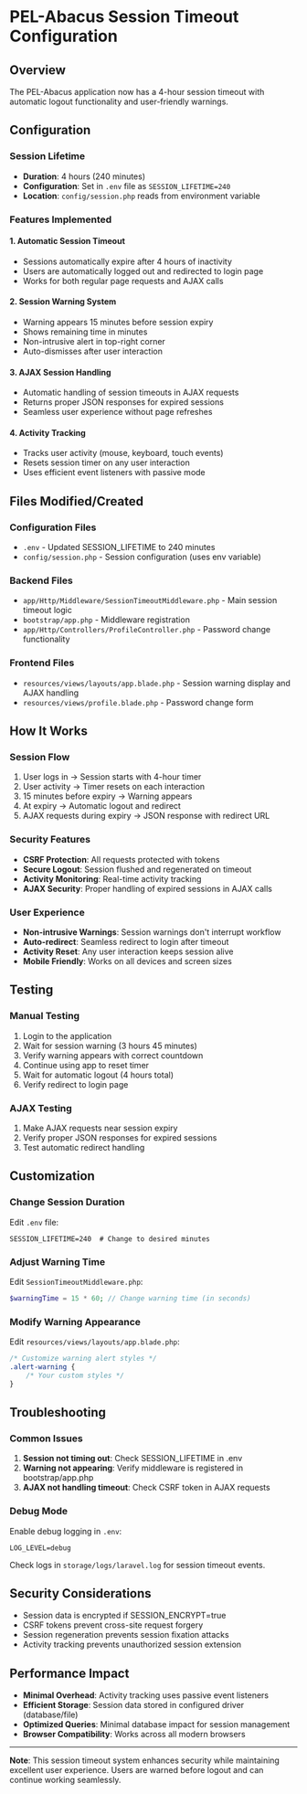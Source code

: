 # PEL-Abacus Session Timeout Configuration

## Overview
The PEL-Abacus application now has a 4-hour session timeout with automatic logout functionality and user-friendly warnings.

## Configuration

### Session Lifetime
- **Duration**: 4 hours (240 minutes)
- **Configuration**: Set in `.env` file as `SESSION_LIFETIME=240`
- **Location**: `config/session.php` reads from environment variable

### Features Implemented

#### 1. Automatic Session Timeout
- Sessions automatically expire after 4 hours of inactivity
- Users are automatically logged out and redirected to login page
- Works for both regular page requests and AJAX calls

#### 2. Session Warning System
- Warning appears 15 minutes before session expiry
- Shows remaining time in minutes
- Non-intrusive alert in top-right corner
- Auto-dismisses after user interaction

#### 3. AJAX Session Handling
- Automatic handling of session timeouts in AJAX requests
- Returns proper JSON responses for expired sessions
- Seamless user experience without page refreshes

#### 4. Activity Tracking
- Tracks user activity (mouse, keyboard, touch events)
- Resets session timer on any user interaction
- Uses efficient event listeners with passive mode

## Files Modified/Created

### Configuration Files
- `.env` - Updated SESSION_LIFETIME to 240 minutes
- `config/session.php` - Session configuration (uses env variable)

### Backend Files
- `app/Http/Middleware/SessionTimeoutMiddleware.php` - Main session timeout logic
- `bootstrap/app.php` - Middleware registration
- `app/Http/Controllers/ProfileController.php` - Password change functionality

### Frontend Files
- `resources/views/layouts/app.blade.php` - Session warning display and AJAX handling
- `resources/views/profile.blade.php` - Password change form

## How It Works

### Session Flow
1. User logs in → Session starts with 4-hour timer
2. User activity → Timer resets on each interaction
3. 15 minutes before expiry → Warning appears
4. At expiry → Automatic logout and redirect
5. AJAX requests during expiry → JSON response with redirect URL

### Security Features
- **CSRF Protection**: All requests protected with tokens
- **Secure Logout**: Session flushed and regenerated on timeout
- **Activity Monitoring**: Real-time activity tracking
- **AJAX Security**: Proper handling of expired sessions in AJAX calls

### User Experience
- **Non-intrusive Warnings**: Session warnings don't interrupt workflow
- **Auto-redirect**: Seamless redirect to login after timeout
- **Activity Reset**: Any user interaction keeps session alive
- **Mobile Friendly**: Works on all devices and screen sizes

## Testing

### Manual Testing
1. Login to the application
2. Wait for session warning (3 hours 45 minutes)
3. Verify warning appears with correct countdown
4. Continue using app to reset timer
5. Wait for automatic logout (4 hours total)
6. Verify redirect to login page

### AJAX Testing
1. Make AJAX requests near session expiry
2. Verify proper JSON responses for expired sessions
3. Test automatic redirect handling

## Customization

### Change Session Duration
Edit `.env` file:
```env
SESSION_LIFETIME=240  # Change to desired minutes
```

### Adjust Warning Time
Edit `SessionTimeoutMiddleware.php`:
```php
$warningTime = 15 * 60; // Change warning time (in seconds)
```

### Modify Warning Appearance
Edit `resources/views/layouts/app.blade.php`:
```css
/* Customize warning alert styles */
.alert-warning {
    /* Your custom styles */
}
```

## Troubleshooting

### Common Issues
1. **Session not timing out**: Check SESSION_LIFETIME in .env
2. **Warning not appearing**: Verify middleware is registered in bootstrap/app.php
3. **AJAX not handling timeout**: Check CSRF token in AJAX requests

### Debug Mode
Enable debug logging in `.env`:
```env
LOG_LEVEL=debug
```

Check logs in `storage/logs/laravel.log` for session timeout events.

## Security Considerations

- Session data is encrypted if SESSION_ENCRYPT=true
- CSRF tokens prevent cross-site request forgery
- Session regeneration prevents session fixation attacks
- Activity tracking prevents unauthorized session extension

## Performance Impact

- **Minimal Overhead**: Activity tracking uses passive event listeners
- **Efficient Storage**: Session data stored in configured driver (database/file)
- **Optimized Queries**: Minimal database impact for session management
- **Browser Compatibility**: Works across all modern browsers

---

**Note**: This session timeout system enhances security while maintaining excellent user experience. Users are warned before logout and can continue working seamlessly.